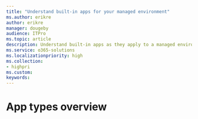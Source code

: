 ```yaml
---
title: "Understand built-in apps for your managed environment"
ms.author: erikre
author: erikre
manager: dougeby
audience: ITPro
ms.topic: article
description: Understand built-in apps as they apply to a managed environment.
ms.service: o365-solutions
ms.localizationpriority: high
ms.collection:
- highpri
ms.custom:
keywords:
---
```


# App types overview

